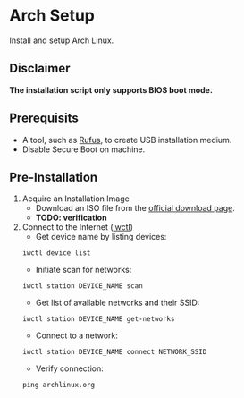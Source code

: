 # Arch Setup
Install and setup Arch Linux.

## Disclaimer
**The installation script only supports BIOS boot mode.**

## Prerequisits
- A tool, such as [Rufus](rufus.ie/en/), to create USB installation medium.
- Disable Secure Boot on machine.

## Pre-Installation
1. Acquire an Installation Image
    - Download an ISO file from the [official download page](archlinux.org/download/).
    - **TODO: verification**
2. Connect to the Internet ([iwctl](wiki.archlinux.org/title/lwd#iwctl))
    - Get device name by listing devices:
    ```
    iwctl device list
    ```
    - Initiate scan for networks:
    ```
    iwctl station DEVICE_NAME scan
    ```
    - Get list of available networks and their SSID:
    ```
    iwctl station DEVICE_NAME get-networks
    ```
    - Connect to a network:
    ```
    iwctl station DEVICE_NAME connect NETWORK_SSID
    ```
    - Verify connection:
    ```
    ping archlinux.org
    ```
